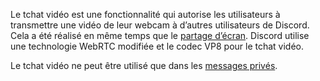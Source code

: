 <!-- TITLE: Tchat vidéo -->

Le tchat vidéo est une fonctionnalité qui autorise les utilisateurs à transmettre une vidéo de leur webcam à d’autres utilisateurs de Discord. Cela a été réalisé en même temps que le [partage d’écran](/fr/partage-ecran). Discord utilise une technologie WebRTC modifiée et le codec VP8 pour le tchat vidéo.

Le tchat vidéo ne peut être utilisé que dans les [messages privés](/fr/messages-prives).
